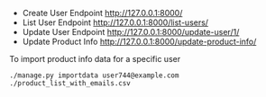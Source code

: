 * Create User Endpoint http://127.0.0.1:8000/
* List User Endpoint http://127.0.0.1:8000/list-users/
* Update User Endpoint http://127.0.0.1:8000/update-user/1/
* Update Product Info http://127.0.0.1:8000/update-product-info/


To import product info data for a specific user

```
./manage.py importdata user744@example.com ./product_list_with_emails.csv
```